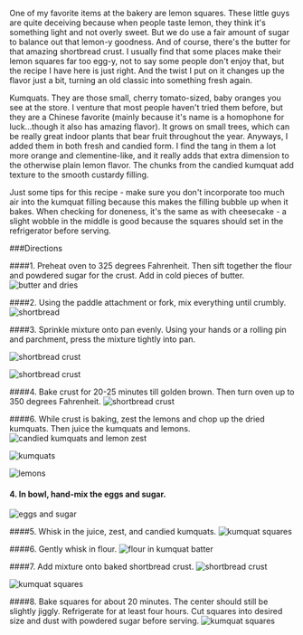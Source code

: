 One of my favorite items at the bakery are lemon squares.  These little guys are quite deceiving because when people taste lemon, they think it's something light and not overly sweet.  But we do use a fair amount of sugar to balance out that lemon-y goodness.  And of course, there's the butter for that amazing shortbread crust.  I usually find that some places make their lemon squares far too egg-y, not to say some people don't enjoy that, but the recipe I have here is just right.  And the twist I put on it changes up the flavor just a bit, turning an old classic into something fresh again. 

Kumquats.  They are those small, cherry tomato-sized, baby oranges you see at the store.  I venture that most people haven't tried them before, but they are a Chinese favorite (mainly because it's name is a homophone for luck...though it also has amazing flavor).  It grows on small trees, which can be really great indoor plants that bear fruit throughout the year.  Anyways, I added them in both fresh and candied form.  I find the tang in them a lot more orange and clementine-like, and it really adds that extra dimension to the otherwise plain lemon flavor.  The chunks from the candied kumquat add texture to the smooth custardy filling. 

Just some tips for this recipe - make sure you don't incorporate too much air into the kumquat filling because this makes the filling bubble up when it bakes.  When checking for doneness, it's the same as with cheesecake - a slight wobble in the middle is good because the squares should set in the refrigerator before serving.


###Directions

####1. Preheat oven to 325 degrees Fahrenheit.  Then sift together the flour and powdered sugar for the crust.  Add in cold pieces of butter.  
![butter and dries](../img/102-2.jpg "")

####2. Using the paddle attachment or fork, mix everything until crumbly.
![shortbread](../img/102-3.jpg "")

####3. Sprinkle mixture onto pan evenly.  Using your hands or a rolling pin and parchment, press the mixture tightly into pan.

![shortbread crust](../img/102-4.jpg "")

![shortbread crust](../img/102-5.jpg "")

####4. Bake crust for 20-25 minutes till golden brown.  Then turn oven up to 350 degrees Fahrenheit.
![shortbread crust](../img/102-6.jpg "")

####6. While crust is baking, zest the lemons and chop up the dried kumquats.  Then juice the kumquats and lemons.
![candied kumquats and lemon zest](../img/102-9.jpg "")

![kumquats](../img/102-7.jpg "")

![lemons](../img/102-8.jpg "")

#### 4. In bowl, hand-mix the eggs and sugar.
![eggs and sugar](../img/102-10.jpg "")

####5. Whisk in the juice, zest, and candied kumquats.
![kumquat squares](../img/102-11.jpg "")

####6. Gently whisk in flour.
![flour in kumquat batter](../img/102-12.jpg "")

####7. Add mixture onto baked shortbread crust.
![shortbread crust](../img/102-13.jpg "")

![kumquat squares](../img/102-14.jpg "")

####8. Bake squares for about 20 minutes.  The center should still be slightly jiggly.  Refrigerate for at least four hours.  Cut squares into desired size and dust with powdered sugar before serving. 
![kumquat squares](../img/102-15.jpg "")




